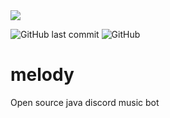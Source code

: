 <img src="https://github.com/necsii/melody/blob/main/.websrc/Melody_Banner.png" />
<br/>

![GitHub last commit](https://img.shields.io/github/last-commit/necsii/melody.svg)
![GitHub](https://img.shields.io/github/license/necsii/melody.svg)

# melody
Open source java discord music bot
